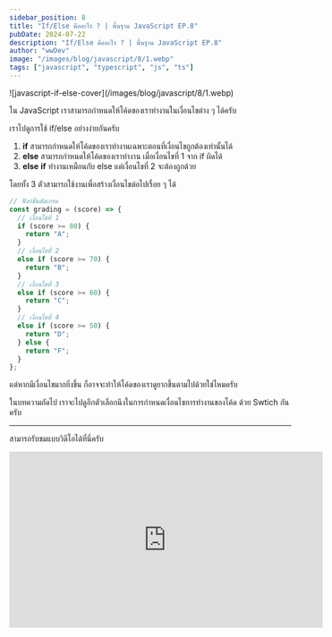 ```yaml
---
sidebar_position: 8
title: "If/Else คืออะไร ? | พื้นฐาน JavaScript EP.8"
pubDate: 2024-07-22
description: "If/Else คืออะไร ? | พื้นฐาน JavaScript EP.8"
author: "wwDev"
image: "/images/blog/javascript/8/1.webp"
tags: ["javascript", "typescript", "js", "ts"]
---
```


<div class="coverWrapper">
![javascript-if-else-cover](/images/blog/javascript/8/1.webp)
</div>

ใน JavaScript เราสามารถกำหนดให้โค้ดของเราทำงานในเงื่อนไขต่าง ๆ ได้ครับ

เราไปดูการใช้ if/else อย่างง่ายกันครับ

1. **if** สามารถกำหนดให้โค้ดของเราทำงานเฉพาะตอนที่เงื่อนไขถูกต้องเท่านั้นได้
2. **else** สามารถกำหนดให้โค้ดของเราทำงาน เมื่อเงื่อนไขที่ 1 จาก if ผิดได้
3. **else** **if** ทำงานเหมือนกับ else แต่เงื่อนไขที่ 2 จะต้องถูกด้วย

โดยทั้ง 3 ตัวสามารถใช้งานเพื่อสร้างเงื่อนไขต่อไปเรื่อย ๆ ได้

```javascript
// ฟังก์ชั่นตัดเกรด
const grading = (score) => {
  // เงื่อนไขที่ 1
  if (score >= 80) {
    return "A";
  }
  // เงื่อนไขที่ 2
  else if (score >= 70) {
    return "B";
  }
  // เงื่อนไขที่ 3
  else if (score >= 60) {
    return "C";
  }
  // เงื่อนไขที่ 4
  else if (score >= 50) {
    return "D";
  } else {
    return "F";
  }
};
```

แต่หากมีเงื่อนไขมากยิ่งขึ้น ก็อาจจะทำให้โค้ดของเราดูยากขึ้นตามไปด้วยใช่ไหมครับ

ในบทความถัดไป เราจะไปดูอีกตัวเลือกนึงในการกำหนดเงื่อนไขการทำงานของโค้ด ด้วย Swtich กันครับ

---

สามารถรับชมแบบวิดีโอได้ที่นี่ครับ

<div class="videoWrapper">
<iframe width="560" height="315" src="https://www.youtube.com/embed/nboAQRT-DfQ?si=MtXrwqfpTMLJR4tg" title="YouTube video player" frameborder="0" allow="accelerometer; autoplay; clipboard-write; encrypted-media; gyroscope; picture-in-picture; web-share" referrerpolicy="strict-origin-when-cross-origin" allowfullscreen></iframe>
</div>
